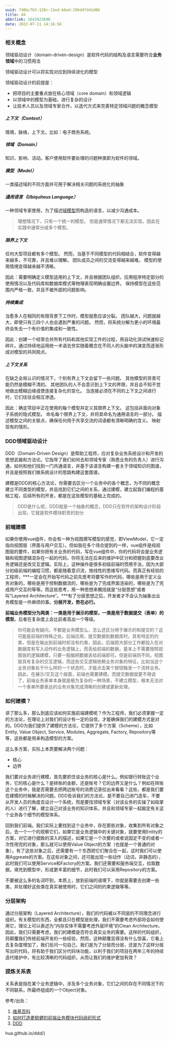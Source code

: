 ```yaml
---
uuid: 740bc7b3-120c-11ed-b6ad-296d47d41d06
title: d4
abbrlink: 1643923690
date: 2022-07-11 14:16:56
---
```




### 相关概念

领域驱动设计（domain-driven-design）是软件代码的结构及语言需要符合**业务领域**中的习惯用法

领域驱动设计可以将实现对应到持续进化的模型

领域驱动设计的前提是：

- 把项目的主要重点放在核心领域（core domain）和领域逻辑
- 以领域中的模型为基础，进行复杂的设计
- 让技术人员以及领域专家合作，以迭代方式来完善特定领域问题的概念模型

##### **上下文（Context）**

情境，脉络，上下文。比如：电子商务系统。

##### **领域（Domain）**

知识、影响、活动。客户使用软件要处理的问题种类即为软件的领域。

##### **模型（Model）**

一类描述域的不同方面并可用于解决相关问题的系统化的抽象

##### **通用语言（Ubiquitous Language）**

一种领域专家使用，为了描述[域模型](https://zh.wikipedia.org/wiki/領域模型)而构造的语言，以减少沟通成本。

> 理想情况下，只有一个统一的模型。 但是通常情况下都无法实现，因此在实践中通常分成多个模型。

##### **限界上下文**

任何大型项目都有多个模型。 然而，当基于不同模型的代码相结合，软件变得越来越多，不可靠，并且难以理解。 团队成员之间的交流变得越来越难。 模型的使用情境变得越来越不清晰。

因此：需要明确定义模型适用的上下文，并且根据团队组织，应用程序特定部分的使用情况以及代码库和数据库模式等物理表现明确设置边界。 保持模型在这些范围内严格一致，并且不被外部的问题影响。

##### **持续集成**

当愈多人在相同的有限背景下工作时，模型就愈应该分裂。 团队越大，问题就越大，即使只有三四个人也会遇到严重的问题。 然而，将系统分解为更小的环境最终会失去一个有价值的集成和一致性。

因此：创建一个经常合并所有代码和其他实现工件的过程，用自动化测试快速标记碎片。通过持续地运用统一术语去夯实随着概念在不同人的头脑中的演变而逐渐形成对模型的共同观点。

##### **上下文关系**

在缺乏全局认识的情况下，个别有界上下文会留下一些问题。 其他模型的背景可能仍然是模糊不清的。 其他团队的人不会意识到上下文的界限，并且会不知不觉地做出模糊边缘或使连接复杂化的变化。 当连接必须在不同的上下文之间进行时，它们往往会相互渗透。

因此：确定项目中正在使用的每个模型并定义其限界上下文。 这包括非面向对象子系统的隐式模型。 命名每个限界上下文，并将其命名为通用语言的一部分。 描述模型之间的关联点，确保任何用于共享交流的词语都有清晰明确的含义。 映射现有的情形。



### DDD领域驱动设计

DDD（Domain-Driven Design）是帮助工程师，应对复杂业务系统设计和开发的思想武器和方法论。它指导了我们如何去和领域专家（熟悉业务的负责人）进行沟通，如何和他们找到一门共通语言，并基于该语言构建一套关于领域知识的图谱，并且是按照我们做系统设计的思路构建这套图谱。

建模是DDD的核心方法论，你需要去区分一个业务中的各个概念，为不同的概念建立不同类型的模型，并且找到它们之间的关系，通过建模，建立起我们编程的基础工程，后续所有的开发，都是在这些模型的基础上完成的。

> DDD是什么呢，DDD就是一个抽象的概念，DDD只在软件的架构设计阶段出现，它就是软件模块职责的划分



### 前端建模

如果你使用vue组件，你会有一种为视图撰写模型的感觉，即ViewModel，它一定指向视图层（界面与用户交互）。但如我在多个场合提到的一样，vue组件是纯视图层的要件，如果你把有关业务的代码，写在vue组件中，你的代码将会是业务逻辑和视图逻辑混杂在一起的代码，你将无法在后来的维护中区分和把握到底要改业务逻辑还是改交互逻辑。实际上，这种操作是很多初级前端的惯用手法，因为大部分初级前端的编程习惯，都是随着意识流，按线性的思维写代码。而真正有经验的工程师，***一定会在开始写代码之前先思考将要写作的代码，哪些是用于定义业务对象的，哪些是用于控制数据流的，哪些是为了完成界面渲染的，哪些是为了完成用户交互的等等。而这些思考，用一种思想来概括就是“分层思想”或者叫“Layered Architecture”。***有了分层思想之后，开发者才不会认为抽象出业务模型是一件麻烦的事。**分层开发，势在必行。**

**前端业务模型分为两类：一类是用于展示的模型，一类是用于数据提交（表单）的模型**。后者在复杂度上会比前者高出一个等级。

>你可能会有疑问，不都是业务模型么，怎么还区分用于展示的和提交的？这可能是前端的特殊之处。后端应用，提交数据到数据库时，具有特定的约束，但是在输出到前端时却没有约束，因此，后端把大部分工作都投入在对数据库有写入动作的业务逻辑上，而丢给前端的数据，基本上不需要按照视图层的逻辑建模，只要一股脑把数据丢给前端即可。但是前端则不同，视图层具有复杂的交互逻辑，而这些交互逻辑依赖业务对象的特征，比如当这个业务对象处于什么样的一个状态时，才能点击某个按钮触发一个流转业务。因此，在展示/交互这个层面，前端也需要建模。而提交数据就更不用说了，前端业务表单本身就是极为复杂的一种场景，不建立模型，根本无法对一个表单所要表达的业务对象完成清晰的创建或更新处理。



### 如何建模？

讲了那么多，那么到底应该如何实施前端建模呢？作为工程师，我们必须掌握一定的方法论，在理论上对我们的设计有一定的自信，才能确保我们的建模方式是对的。DDD为我们提供了建模的方法论，它提供了多个方案（Scheme），比如Entity, Value Object, Service, Modules, Aggregate, Factory, Repository等等，这些都是用来构造模型的方案。

这么多方案，实际上本质要解决两个问题：

- 核心
- 边界

我们要对业务进行建模，首先要抓住该业务的核心是什么。例如银行转账这个业务，它的核心是什么？是转账的金额，还是账号？它的边界又是什么？例如在转账这个业务中，我是否需要去把两边账号的消费记录拉出来看看？这些，都是我们要在建模的时候解决的问题。DDD告诉我们的方法论，是不要自己闭门造车，不要从开发人员的角度去设计一个系统，而是要找领域专家（对该业务的实操了如指掌的人）进行了解，建立自己对该业务的知识体系，并且和领域专家一起敲定有关这个业务各个细节的模型体系。

回到我们前端。我们实际上要找到这个业务中，存在那些对象，收集到所有对象之后，去一个一个的观察它们，如果它是业务逻辑中的关键对象，就要使用Entity的方案，对它进行细致的深入的描述，如果它是一个次要的或者说固定不变的或者一次性用完的对象，那么就可以使用Value Object的方案（也就是一个普通的对象）。有了这些对象之后，还需要有一个东西把它们聚合在一起，这时我们可以使用Aggreate的方案。在这些对象之间，还可能出现一些动作（动词，非静态的），此时我们可以使用Service和Factory的方案。我们还需要和服务端交互，拉取数据，填充到模型中，形成更丰富的细节，此时我们可以采用Repository的方案。

不要被这么多的名词吓到，本质上，放到前端的语境下，你就是需要去创建一些类，并处理好这些类在真实被使用时，它们之间的约束逻辑等等。



### 分层架构

通过分层架构（Layered Architecture），我们的代码被以不同层的不同理念进行组织。有关模型的东西，全都且只在模型层处理，我们不需要考虑外部将会如何使用它，理论上可以表述为“内存实体不需要考虑外层环境”的Clean Architecture，因此，我们只需要考虑，我们的建模是否符合真实业务的需要。这样的代码组织，将颠覆我们传统前端开发的一些经验，然而，这种颠覆显得没有什么惊喜，它看上去复杂度增加了，我们反问一句自己，我们是为了分层而分层，还是为了这样分层写出的代码，将有助于我们区分代码块功能，以利于我们的项目在两年三年的持续迭代维护中，有比较清晰的代码组织，从而让我们的维护更加有效？



### 提炼关系表

关系表是指在某个业务逻辑中，涉及多个业务对象，它们之间的存在不同情况下的不同联系，所最终组成的一个Object对象。









参考/出处：

1. [维基百科](https://zh.wikipedia.org/wiki/%E9%A0%98%E5%9F%9F%E9%A9%85%E5%8B%95%E8%A8%AD%E8%A8%88)
2. [如何打造更稳健的前端业务模块代码组织形式](https://cloud.tencent.com/developer/article/1833272)
2. [DDD](http://qinghua.github.io/ddd/)

hua.github.io/ddd/)

